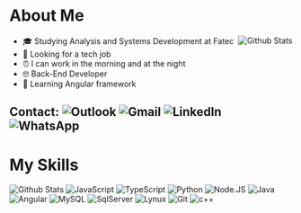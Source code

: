# About Me

<img src="https://github-readme-stats.vercel.app/api?username=rafaScalet&theme=dark&hide_border=false&include_all_commits=true" alt="Github Stats" align="right"/>

- 🎓 Studying Analysis and Systems Development at Fatec
- 💼 Looking for a tech job
- ⏰ I can work in the morning and at the night
- 🤓 Back-End Developer
- 📖 Learning Angular framework

## Contact: ![Outlook](https://img.shields.io/badge/Outlook-0078D4?style=flat&logo=microsoft-outlook&logoColor=white) ![Gmail](https://img.shields.io/badge/Gmail-D14836?style=flat&logo=gmail&logoColor=white) ![LinkedIn](https://img.shields.io/badge/-Linkedin-0e76a8?style=flat&logo=Linkedin&logoColor=white) ![WhatsApp](https://img.shields.io/badge/-WhatsApp-25d366?style=flat&labelColor=25d366&logo=whatsapp&logoColor=white)

# My Skills
<img src="https://github-readme-stats.vercel.app/api/top-langs/?username=rafaScalet&theme=dark&hide_border=false&include_all_commits=true&count_private=true&layout=compact" alt="Github Stats" align="left"/>

![JavaScript](https://img.shields.io/badge/JavaScript-F7DF1E?style=for-the-badge&logo=javascript&logoColor=black)
![TypeScript](https://img.shields.io/badge/TypeScript-007ACC?style=for-the-badge&logo=typescript&logoColor=white)
![Python](https://img.shields.io/badge/Python-3776AB?style=for-the-badge&logo=python&logoColor=white)
![Node.JS](https://img.shields.io/badge/Node.js-43853D?style=for-the-badge&logo=node.js&logoColor=white)
![Java](https://img.shields.io/badge/Java-ED8B00?style=for-the-badge&logo=java&logoColor=white)
![Angular](https://img.shields.io/badge/Angular-DD0031?style=for-the-badge&logo=angular&logoColor=white)
![MySQL](https://img.shields.io/badge/MySQL-00000F?style=for-the-badge&logo=mysql&logoColor=white)
![SqlServer](https://img.shields.io/badge/Microsoft_SQL_Server-CC2927?style=for-the-badge&logo=microsoft-sql-server&logoColor=white)
![Lynux](https://img.shields.io/badge/Linux-E34F26?style=for-the-badge&logo=linux&logoColor=white)
![Git](https://img.shields.io/badge/Git-E34F26?style=for-the-badge&logo=git&logoColor=white)
![c++](https://img.shields.io/badge/C%2B%2B-00599C?style=for-the-badge&logo=c%2B%2B&logoColor=white)
